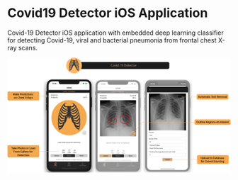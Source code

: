 # Covid19 Detector iOS Application
 Covid-19 Detector iOS application with embedded deep learning classifier for detecting Covid-19, viral and bacterial pneumonia from frontal chest X-ray scans.

![alt text](https://raw.githubusercontent.com/rekalantar/Covid19-Detector-iOS-Application/master/application_demo.png)
